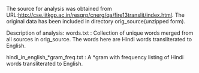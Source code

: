The source for analysis was obtained from URL:http://cse.iitkgp.ac.in/resgrp/cnerg/qa/fire13translit/index.html. The original data has been included in directory orig_source(unzipped form).

Description of analysis:
words.txt : Collection of unique words merged from all sources in orig_source. The words here are Hindi words transliterated to English. 

hindi_in_english_*gram_freq.txt : A *gram with frequency listing of Hindi words transliterated to English.
